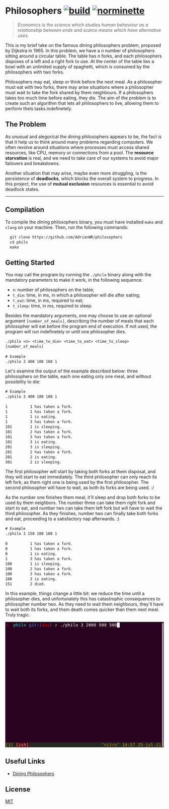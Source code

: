 # Philosophers [![build](https://github.com/AdrianWR/philosophers/actions/workflows/build.yml/badge.svg)](https://github.com/AdrianWR/philosophers/actions/workflows/build.yml) [![norminette](https://github.com/AdrianWR/philosophers/actions/workflows/linter.yml/badge.svg)](https://github.com/AdrianWR/philosophers/actions/workflows/linter.yml)

> _Economics is the science which studies human behaviour as a relationship between ends and scarce means which have alternative uses._


This is my brief take on the famous dining philosophers problem, proposed by Dijkstra in 1965. In this problem, we have a _n_ number of philosophers sitting around a circular table. The table has _n_ forks, and each philosophers disposes of a left and a right fork to use. At the center of the table lies a bowl with an unlimited supply of spaghetti, which is consumed by the philosophers with two forks.

Philosophers may eat, sleep or think before the next meal. As a philosopher must eat with two forks, there may arise situations where a philosopher must wait to take the fork shared by them neighbours. If a philosophers takes too much time before eating, they die. The aim of the problem is to create such an algorithm that lets all philosophers to live, allowing them to perform theis tasks indefinetely.

## The Problem

As unusual and alegorical the dining philosophers appears to be, the fact is that it help us to think around many problems regarding computers. We often revolve around situations where processes must access shared resources, like CPU, memory or connections from a pool. The **resource starvation** is real, and we need to take care of our systems to avoid major failovers and breakdowns.

Another situation that may arise, maybe even more struggling, is the persistence of **deadlocks**, which blocks the overall system to progress. In this project, the use of **mutual exclusion** resources is essential to avoid deadlock states.

---

## Compilation

To compile the dining philosophers binary, you must have installed `make` and `clang` on your machine. Then, run the following commands:

```shell
  git clone https://github.com/AdrianWR/philosophers
  cd philo
  make
```

## Getting Started

You may call the program by running the `./philo` binary along with the mandatory parameters to make it work, in the following sequence:

- `n`: number of philosophers on the table;
- `t_die`: time, in ms, in which a philosopher will die after eating;
- `t_eat`: time, in ms, required to eat;
- `t_sleep`: time, in ms, required to sleep.

Besides the mandatory arguments, one may choose to use an optional argument `[number_of_meals]`, describing the number of meals that each philosopher will eat before the program end of execution. If not used, the program will run indefinetely or until one philosopher dies.

```shell
./philo <n> <time_to_die> <time_to_eat> <time_to_sleep> [number_of_meals]

# Example
./philo 3 400 100 100 1
```

Let's examine the output of the example described below: three philosophers on the table, each one eating only one meal, and without possibility to die:

```shell
# Example
./philo 3 400 100 100 1

1          1 has taken a fork.
1          1 has taken a fork.
1          1 is eating.
1          3 has taken a fork.
101        1 is sleeping.
101        2 has taken a fork.
101        3 has taken a fork.
101        3 is eating.
201        3 is sleeping.
201        2 has taken a fork.
201        2 is eating.
301        2 is sleeping.
```
The first philosopher will start by taking both forks at them disposal, and they will start to eat immediately. The third philosopher can only reach its left fork, as them right one is being used by the first philosopher. The second philosopher will have to wait, as both its forks are being used. :/

As the number one finishes them meal, it'll sleep and drop both forks to be used by them neighbors. The number three can take them right fork and start to eat, and number two can take them left fork but will have to wait the third philosopher. As they finishes, number two can finally take both forks and eat, proceeding to a satisfactory nap afterwards. :) 

```shell
# Example
./philo 3 150 100 100 1

0          1 has taken a fork.
0          1 has taken a fork.
0          1 is eating.
1          3 has taken a fork.
100        1 is sleeping.
100        2 has taken a fork.
100        3 has taken a fork.
100        3 is eating.
151        2 died.
```

In this example, things change a little bit: we reduce the time until a philosopher dies, and unfortunately this has catastrophic consequences to philosopher number two. As they need to wait them neighbours, they'll have to wait both its forks, and them death comes quicker than them next meal. Truly tragic.

![Philosophers running on steady state](./assets/philo.gif)

## Useful Links

 - [Dining Philosophers](https://en.wikipedia.org/wiki/Dining_philosophers_problem)

## License

[MIT](https://choosealicense.com/licenses/mit/)
